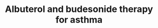 ---
annotations:
- id: DOID:2841
  type: Disease Ontology
  value: asthma
- id: CL:0002598
  parent: native cell
  type: Cell Type Ontology
  value: bronchial smooth muscle cell
- id: PW:0000754
  parent: drug pathway
  type: Pathway Ontology
  value: drug pathway
- id: PW:0001022
  parent: disease pathway
  type: Pathway Ontology
  value: asthma pathway
authors:
- Eweitz
citedin: ''
communities: []
description: '"A model for the molecular synergy between β2-agonists and GCs in modulating
  airway inflammation and bronchoconstriction in asthma. Glucocorticoids mediate their
  cellular responses by activating cytosolic GRα or mGR. The genomic effects of GCs
  modulate gene expression, which can typically take hours to occur. In contrast,
  GCs can also have nongenomic effects, which occur immediately or within minutes.
  GCs can also enhance cAMP generation induced by β2-agonists that can then inhibit
  a variety of procontractile signaling events to reverse bronchoconstriction."  From
  Figure 1 in https://www.sciencedirect.com/science/article/pii/S2213219824001454.'
last-edited: 2024-12-14
ndex: null
organisms:
- Homo sapiens
redirect_from:
- /index.php/Pathway:WP5503
- /instance/WP5503
- /instance/WP5503_r136076
revision: r136076
schema-jsonld:
- '@context': https://schema.org/
  '@id': https://wikipathways.github.io/pathways/WP5503.html
  '@type': Dataset
  creator:
    '@type': Organization
    name: WikiPathways
  description: '"A model for the molecular synergy between β2-agonists and GCs in
    modulating airway inflammation and bronchoconstriction in asthma. Glucocorticoids
    mediate their cellular responses by activating cytosolic GRα or mGR. The genomic
    effects of GCs modulate gene expression, which can typically take hours to occur.
    In contrast, GCs can also have nongenomic effects, which occur immediately or
    within minutes. GCs can also enhance cAMP generation induced by β2-agonists that
    can then inhibit a variety of procontractile signaling events to reverse bronchoconstriction."  From
    Figure 1 in https://www.sciencedirect.com/science/article/pii/S2213219824001454.'
  keywords:
  - ADCY1
  - ADCY2
  - ADCY3
  - ADCY4
  - ADCY5
  - ADCY6
  - ADCY7
  - ADCY8
  - ADCY9
  - ADRB2
  - ATP
  - Albuterol
  - Budesonide
  - CREB1
  - GNAS
  - MYL1
  - MYL2
  - MYL3
  - MYL4
  - NR3C1
  - PLCB1
  - PLCB2
  - PLCB3
  - PLCB4
  - PRKACA
  - PRKACB
  - PRKAR1A
  - PRKAR1B
  - PRKAR2A
  - PRKAR2B
  - cAMP
  license: CC0
  name: Albuterol and budesonide therapy for asthma
seo: CreativeWork
title: Albuterol and budesonide therapy for asthma
wpid: WP5503
---